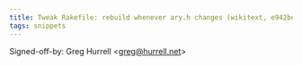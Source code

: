 ```yaml
---
title: Tweak Rakefile: rebuild whenever ary.h changes (wikitext, e942be5)
tags: snippets
---
```


Signed-off-by: Greg Hurrell &lt;greg@hurrell.net&gt;

